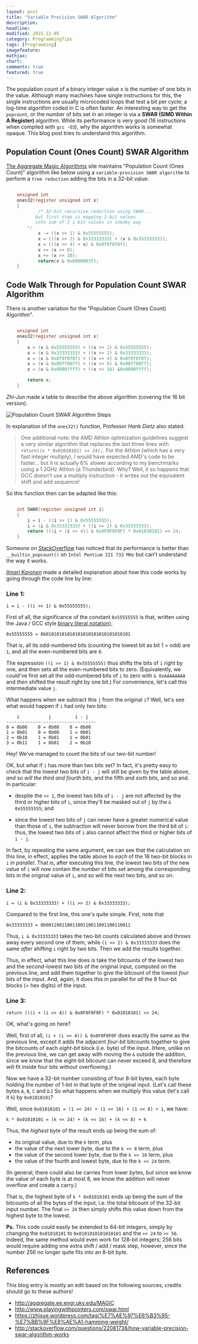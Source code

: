 ```yaml
---
layout: post
title: "Variable Precision SWAR Algorithm"
description: 
headline: 
modified: 2015-12-05
category: ProgrammingTips
tags: [Programming]
imagefeature: 
mathjax: 
chart: 
comments: true
featured: true
--- 
```


The population count of a binary integer value x is the number of one bits in the value. Although many machines have single instructions for this, the single instructions are usually microcoded loops that test a bit per cycle; a log-time algorithm coded in C is often faster. An interesting way to get the `popcount`, or the number of bits set in an integer is via a **SWAR (SIMD Within A Register)** algorithm. While its performance is very good (16 instructions when compiled with `gcc -O3`), why the algorithm works is somewhat opaque. This blog post tries to understand this algorithm.

## Population Count (Ones Count) SWAR Algorithm

[The Aggregate Magic Algorithms](http://aggregate.ee.engr.uky.edu/MAGIC) site maintains "Population Count (Ones Count)" algorithm like below using a `variable-precision SWAR algorithm` to perform a `tree reduction` adding the bits in a 32-bit value:

```c

	unsigned int
	ones32(register unsigned int x)
	{
	        /* 32-bit recursive reduction using SWAR...
		   but first step is mapping 2-bit values
		   into sum of 2 1-bit values in sneaky way
		*/
	        x -= ((x >> 1) & 0x55555555);
	        x = (((x >> 2) & 0x33333333) + (x & 0x33333333));
	        x = (((x >> 4) + x) & 0x0f0f0f0f);
	        x += (x >> 8);
	        x += (x >> 16);
	        return(x & 0x0000003f);
	}

```

## Code Walk Through for Population Count SWAR Algorithm

There is another variation for the "Population Count (Ones Count) Algorithm".

```c

	unsigned int
	ones32(register unsigned int x)
	{
		x = (x & 0x55555555) + ((x >> 1) & 0x55555555);
		x = (x & 0x33333333) + ((x >> 2) & 0x33333333);
		x = (x & 0x0f0f0f0f) + ((x >> 4) & 0x0f0f0f0f);
		x = (x & 0x00ff00ff) + ((x >> 8) & 0x00ff00ff);
		x = (x & 0x0000ffff) + ((x >> 16) &0x0000ffff);

		return x;
	}

```

*Zhi-Jun* made a table to describe the above algorithm (covering the 16 bit version).

<img src="{{ site.baseurl }}/images/2015-12-05-2/popcount-steps-table.png" alt="Population Count SWAR Algorithm Steps">

In explanation of the `ones32()` function, Professor *Hank Dietz* also stated:

> One additional note: the AMD Athlon optimization guidelines suggest a very similar algorithm that replaces the last three lines with `return((x * 0x01010101) >> 24);`. For the Athlon (which has a very fast integer multiply), I would have expected AMD's code to be faster... but it is actually 6% slower according to my benchmarks using a 1.2GHz Athlon (a Thunderbird). Why? Well, it so happens that GCC doesn't use a multiply instruction - it writes out the equivalent shift and add sequence!

So this function then can be adapted like this:

```c

	int SWAR(register unsigned int i)
	{
	    i = i - ((i >> 1) & 0x55555555);
	    i = (i & 0x33333333) + ((i >> 2) & 0x33333333);
	    return (((i + (i >> 4)) & 0x0F0F0F0F) * 0x01010101) >> 24;
	}

```

Someone on [StackOverflow](http://stackoverflow.com/questions/22081738/how-variable-precision-swar-algorithm-works) has noticed that its performance is better than `__builtin_popcount()` on `Intel Pentium III 733 MHz` but can't understand the way it works.

[*Ilmari Karonen*](http://stackoverflow.com/users/411022/ilmari-karonen) made a detailed explanation about how this code works by going through the code line by line:

### Line 1:

    i = i - ((i >> 1) & 0x55555555);

First of all, the significance of the constant `0x55555555` is that, written using the Java / GCC style [binary literal notation](http://gcc.gnu.org/onlinedocs/gcc/Binary-constants.html)),

    0x55555555 = 0b01010101010101010101010101010101

That is, all its odd-numbered bits (counting the lowest bit as bit 1 = odd) are `1`, and all the even-numbered bits are `0`.

The expression `((i >> 1) & 0x55555555)` thus shifts the bits of `i` right by one, and then sets all the even-numbered bits to zero.  (Equivalently, we could've first set all the odd-numbered bits of `i` to zero with `& 0xAAAAAAAA` and *then* shifted the result right by one bit.)  For convenience, let's call this intermediate value `j`.

What happens when we subtract this `j` from the original `i`?  Well, let's see what would happen if `i` had only *two* bits:

        i           j         i - j
    ----------------------------------
    0 = 0b00    0 = 0b00    0 = 0b00
    1 = 0b01    0 = 0b00    1 = 0b01
    2 = 0b10    1 = 0b01    1 = 0b01
    3 = 0b11    1 = 0b01    2 = 0b10

Hey!  We've managed to count the bits of our two-bit number!

OK, but what if `i` has more than two bits set?  In fact, it's pretty easy to check that the lowest two bits of `i - j` will still be given by the table above, *and so will the third and fourth bits*, and the fifth and sixth bits, and so and.  In particular:

* despite the `>> 1`, the lowest two bits of `i - j` are not affected by the third or higher bits of `i`, since they'll be masked out of `j` by the `& 0x55555555`; and

* since the lowest two bits of `j` can never have a greater numerical value than those of `i`, the subtraction will never borrow from the third bit of `i`: thus, the lowest two bits of `i` also cannot affect the third or higher bits of `i - j`.

In fact, by repeating the same argument, we can see that the calculation on this line, in effect, applies the table above to *each* of the 16 two-bit blocks in `i` *in parallel*.  That is, after executing this line, the lowest two bits of the new value of `i` will now contain the *number* of bits set among the corresponding bits in the original value of `i`, and so will the next two bits, and so on.

### Line 2:

    i = (i & 0x33333333) + ((i >> 2) & 0x33333333);

Compared to the first line, this one's quite simple.  First, note that

    0x33333333 = 0b00110011001100110011001100110011

Thus, `i & 0x33333333` takes the two-bit counts calculated above and throws away every second one of them, while `(i >> 2) & 0x33333333` does the same *after* shifting `i` right by two bits.  Then we add the results together.

Thus, in effect, what this line does is take the bitcounts of the lowest two and the second-lowest two bits of the original input, computed on the previous line, and add them together to give the bitcount of the lowest *four* bits of the input.  And, again, it does this in parallel for *all* the 8 four-bit blocks (= hex digits) of the input.

### Line 3:

    return (((i + (i >> 4)) & 0x0F0F0F0F) * 0x01010101) >> 24;

OK, what's going on here?

Well, first of all, `(i + (i >> 4)) & 0x0F0F0F0F` does exactly the same as the previous line, except it adds the adjacent *four-bit* bitcounts together to give the bitcounts of each *eight-bit* block (i.e. byte) of the input.  (Here, unlike on the previous line, we can get away with moving the `&` outside the addition, since we know that the eight-bit bitcount can never exceed 8, and therefore will fit inside four bits without overflowing.)

Now we have a 32-bit number consisting of four 8-bit bytes, each byte holding the number of 1-bit in that byte of the original input.  (Let's call these bytes `A`, `B`, `C` and `D`.)  So what happens when we multiply this value (let's call it `k`) by `0x01010101`?

Well, since `0x01010101 = (1 << 24) + (1 << 16) + (1 << 8) + 1`, we have:

    k * 0x01010101 = (k << 24) + (k << 16) + (k << 8) + k

Thus, the *highest* byte of the result ends up being the sum of:

* its original value, due to the `k` term, plus
* the value of the next lower byte, due to the `k << 8` term, plus
* the value of the second lower byte, due to the `k << 16` term, plus
* the value of the fourth and lowest byte, due to the `k << 24` term.

(In general, there could also be carries from lower bytes, but since we know the value of each byte is at most 8, we know the addition will never overflow and create a carry.)

That is, the highest byte of `k * 0x01010101` ends up being the sum of the bitcounts of all the bytes of the input, i.e. the total bitcount of the 32-bit input number.  The final `>> 24` then simply shifts this value down from the highest byte to the lowest.

**Ps.** This code could easily be extended to 64-bit integers, simply by changing the `0x01010101` to `0x0101010101010101` and the `>> 24` to `>> 56`.  Indeed, the same method would even work for 128-bit integers; 256 bits would require adding one extra shift / add / mask step, however, since the number 256 no longer quite fits into an 8-bit byte.

## References

This blog entry is mostly an edit based on the following sources, credits should go to these authors!

* http://aggregate.ee.engr.uky.edu/MAGIC
* http://www.playingwithpointers.com/swar.html
* https://zhjxue.wordpress.com/tag/%E7%AE%97%E6%B3%95-%E7%BB%9F%E8%AE%A1-hamming-weight/
* http://stackoverflow.com/questions/22081738/how-variable-precision-swar-algorithm-works